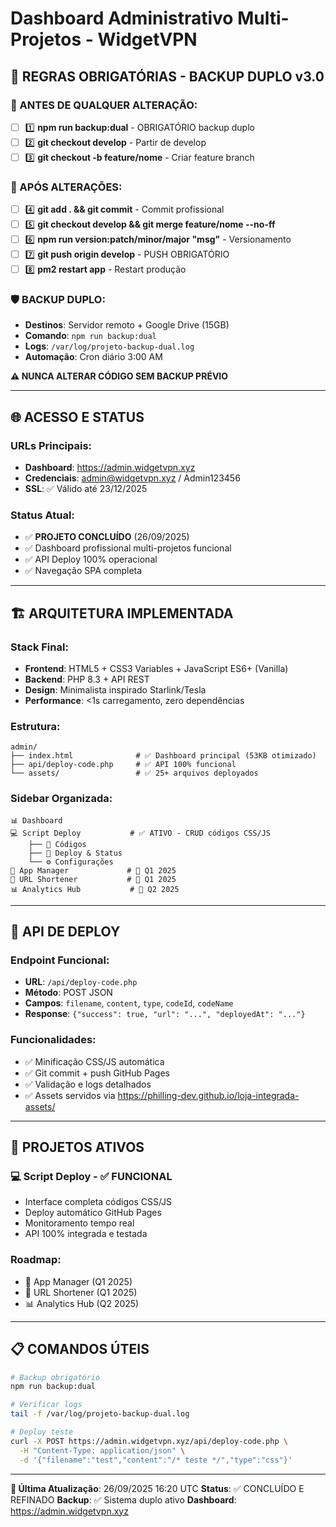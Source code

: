# Dashboard Administrativo Multi-Projetos - WidgetVPN

## 🚨 **REGRAS OBRIGATÓRIAS - BACKUP DUPLO v3.0**

### **🔴 ANTES DE QUALQUER ALTERAÇÃO:**
- [ ] 1️⃣ **npm run backup:dual** - OBRIGATÓRIO backup duplo
- [ ] 2️⃣ **git checkout develop** - Partir de develop
- [ ] 3️⃣ **git checkout -b feature/nome** - Criar feature branch

### **🔴 APÓS ALTERAÇÕES:**
- [ ] 4️⃣ **git add . && git commit** - Commit profissional
- [ ] 5️⃣ **git checkout develop && git merge feature/nome --no-ff**
- [ ] 6️⃣ **npm run version:patch/minor/major "msg"** - Versionamento
- [ ] 7️⃣ **git push origin develop** - PUSH OBRIGATÓRIO
- [ ] 8️⃣ **pm2 restart app** - Restart produção

### **🛡️ BACKUP DUPLO:**
- **Destinos**: Servidor remoto + Google Drive (15GB)
- **Comando**: `npm run backup:dual`
- **Logs**: `/var/log/projeto-backup-dual.log`
- **Automação**: Cron diário 3:00 AM

**⚠️ NUNCA ALTERAR CÓDIGO SEM BACKUP PRÉVIO**

---

## 🌐 **ACESSO E STATUS**

### **URLs Principais:**
- **Dashboard**: https://admin.widgetvpn.xyz
- **Credenciais**: admin@widgetvpn.xyz / Admin123456
- **SSL**: ✅ Válido até 23/12/2025

### **Status Atual:**
- ✅ **PROJETO CONCLUÍDO** (26/09/2025)
- ✅ Dashboard profissional multi-projetos funcional
- ✅ API Deploy 100% operacional
- ✅ Navegação SPA completa

---

## 🏗️ **ARQUITETURA IMPLEMENTADA**

### **Stack Final:**
- **Frontend**: HTML5 + CSS3 Variables + JavaScript ES6+ (Vanilla)
- **Backend**: PHP 8.3 + API REST
- **Design**: Minimalista inspirado Starlink/Tesla
- **Performance**: <1s carregamento, zero dependências

### **Estrutura:**
```
admin/
├── index.html              # ✅ Dashboard principal (53KB otimizado)
├── api/deploy-code.php     # ✅ API 100% funcional
└── assets/                 # ✅ 25+ arquivos deployados
```

### **Sidebar Organizada:**
```
📊 Dashboard
💻 Script Deploy           # ✅ ATIVO - CRUD códigos CSS/JS
    ├── 📄 Códigos
    ├── 🚀 Deploy & Status
    └── ⚙️ Configurações
📱 App Manager             # 🔄 Q1 2025
🔗 URL Shortener           # 🔄 Q1 2025
📊 Analytics Hub           # 🔄 Q2 2025
```

---

## 🚀 **API DE DEPLOY**

### **Endpoint Funcional:**
- **URL**: `/api/deploy-code.php`
- **Método**: POST JSON
- **Campos**: `filename`, `content`, `type`, `codeId`, `codeName`
- **Response**: `{"success": true, "url": "...", "deployedAt": "..."}`

### **Funcionalidades:**
- ✅ Minificação CSS/JS automática
- ✅ Git commit + push GitHub Pages
- ✅ Validação e logs detalhados
- ✅ Assets servidos via https://philling-dev.github.io/loja-integrada-assets/

---

## 🎯 **PROJETOS ATIVOS**

### **💻 Script Deploy - ✅ FUNCIONAL**
- Interface completa códigos CSS/JS
- Deploy automático GitHub Pages
- Monitoramento tempo real
- API 100% integrada e testada

### **Roadmap:**
- 📱 App Manager (Q1 2025)
- 🔗 URL Shortener (Q1 2025)
- 📊 Analytics Hub (Q2 2025)

---

## 📋 **COMANDOS ÚTEIS**

```bash
# Backup obrigatório
npm run backup:dual

# Verificar logs
tail -f /var/log/projeto-backup-dual.log

# Deploy teste
curl -X POST https://admin.widgetvpn.xyz/api/deploy-code.php \
  -H "Content-Type: application/json" \
  -d '{"filename":"test","content":"/* teste */","type":"css"}'
```

---

**📅 Última Atualização**: 26/09/2025 16:20 UTC
**Status**: ✅ CONCLUÍDO E REFINADO
**Backup**: ✅ Sistema duplo ativo
**Dashboard**: https://admin.widgetvpn.xyz